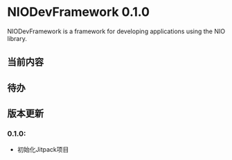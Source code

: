 # NIODevFramework 0.1.0
NIODevFramework is a framework for developing applications using the NIO library.

## 当前内容

## 待办

## 版本更新
### 0.1.0: 
- 初始化Jitpack项目

